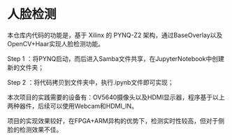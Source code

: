 # 人脸检测
本仓库内代码的功能是，基于 Xilinx 的 PYNQ-Z2 架构，通过BaseOverlay以及OpenCV+Haar实现人脸检测功能。

Step 1 ：将PYNQ启动，而后进入Samba文件共享，在JupyterNotebook中创建新的文件夹；

Step 2 ：将代码拷贝到文件夹中，执行.ipynb文件即可实现；

本次项目的实践需要的设备有：OV5640摄像头以及HDMI显示器，程序基于以上两种器件，后续可以使用Webcam和HDMI_IN。

项目的实现效果较好，在FPGA+ARM异构的优势下，检测实时性较高，但对于侧脸的检测效果不佳。
